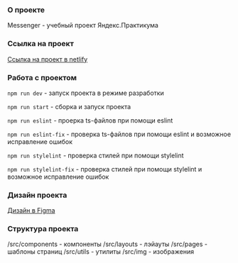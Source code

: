### **О проекте**
Messenger - учебный проект Яндекс.Практикума


### **Ссылка на проект**
[Ссылка на проект в netlify](https://strong-faloodeh-9b85a6.netlify.app/)


### **Работа с проектом**
```npm run dev``` - запуск проекта в режиме разработки

```npm run start``` - сборка и запуск проекта

```npm run eslint``` - проерка ts-файлов при помощи eslint

```npm run eslint-fix``` - проверка ts-файлов при помощи eslint и возможное исправление ошибок

```npm run stylelint``` - проверка стилей при помощи stylelint

```npm run stylelint-fix``` - проверка стилей при помощи stylelint и возможное исправление ошибок


### **Дизайн проекта**
[Дизайн в Figma](https://www.figma.com/file/ALQ7CC5h4Zg3Ciow2FfPew/Untitled?type=design&node-id=0%3A1&mode=design&t=Zwu1RzkfLrN4Prfm-1)


### **Структура проекта**
/src/components - компоненты
/src/layouts - лэйауты
/src/pages - шаблоны страниц
/src/utils - утилиты
/src/img - изображения

